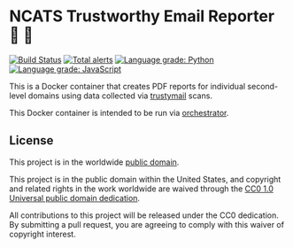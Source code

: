 # NCATS Trustworthy Email Reporter :notebook: :file_folder: #

[![Build Status](https://travis-ci.com/cisagov/trustymail_reporter.svg?branch=develop)](https://travis-ci.com/cisagov/trustymail_reporter)
[![Total alerts](https://img.shields.io/lgtm/alerts/g/cisagov/trustymail_reporter.svg?logo=lgtm&logoWidth=18)](https://lgtm.com/projects/g/cisagov/trustymail_reporter/alerts/)
[![Language grade: Python](https://img.shields.io/lgtm/grade/python/g/cisagov/trustymail_reporter.svg?logo=lgtm&logoWidth=18)](https://lgtm.com/projects/g/cisagov/trustymail_reporter/context:python)
[![Language grade: JavaScript](https://img.shields.io/lgtm/grade/javascript/g/cisagov/trustymail_reporter.svg?logo=lgtm&logoWidth=18)](https://lgtm.com/projects/g/cisagov/trustymail_reporter/context:javascript)

This is a Docker container that creates PDF reports for individual
second-level domains using data collected via
[trustymail](https://github.com/cisagov/trustymail) scans.

This Docker container is intended to be run via
[orchestrator](https://github.com/cisagov/orchestrator).

## License ##

This project is in the worldwide [public domain](LICENSE.md).

This project is in the public domain within the United States, and
copyright and related rights in the work worldwide are waived through
the [CC0 1.0 Universal public domain
dedication](https://creativecommons.org/publicdomain/zero/1.0/).

All contributions to this project will be released under the CC0
dedication. By submitting a pull request, you are agreeing to comply
with this waiver of copyright interest.

